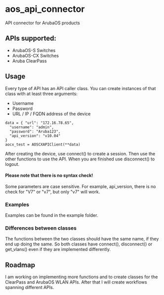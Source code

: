 # aos_api_connector
API connector for ArubaOS products


## APIs supported:

* ArubaOS-S Switches
* ArubaOS-CX Switches
* Aruba ClearPass


## Usage

Every type of API has an API caller class. You can create instances of that class with at least three arguments:
* Username
* Password
* URL / IP / FQDN address of the device
```
data = { "url": "172.16.78.65",
  "username": "admin",
  "password": "Aruba123",
  "api_version": "v10.04"
}
aocx_test = AOSCXAPIClient(**data)
```

After creating the device, use connect() to create a session. 
Then use the other functions to use the API. 
When you are finished use disconnect() to logout. 

#### Please note that there is no syntax check!
Some parameters are case sensitive. 
For example, api_version, there is no check for "V7" or "v7", but only "v7" will work.

### Examples
Examples can be found in the example folder.

### Differences between classes

The functions between the two classes should have the same name, if they end up doing the same. 
So both classes have connect(), disconnect() or get_vlans() even if they are implemented differently.

## Roadmap

I am working on implementing more functions and to create classes for the ClearPass and ArubaOS WLAN APIs.
After that I will create workflows spanning different APIs.
